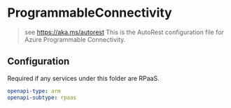 # ProgrammableConnectivity

> see https://aka.ms/autorest
> This is the AutoRest configuration file for Azure Programmable Connectivity.

## Configuration

Required if any services under this folder are RPaaS.

```yaml
openapi-type: arm
openapi-subtype: rpaas
```
